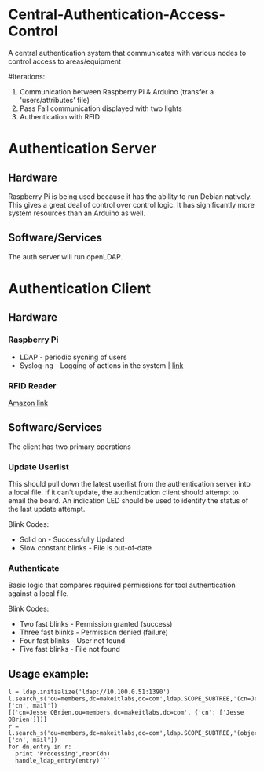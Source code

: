 Central-Authentication-Access-Control
=====================================

A central authentication system that communicates with various nodes to control access to areas/equipment

#Iterations:  

1. Communication between Raspberry Pi & Arduino (transfer a 'users/attributes' file)
2. Pass Fail communication displayed with two lights
3. Authentication with RFID

# Authentication Server
 
## Hardware
Raspberry Pi is being used because it has the ability to run Debian natively.
This gives a great deal of control over control logic.
It has significantly more system resources than an Arduino as well.

## Software/Services
The auth server will run openLDAP.

# Authentication Client

## Hardware

### Raspberry Pi
* LDAP - periodic sycning of users
* Syslog-ng - Logging of actions in the system |  [link](http://www.linuxjournal.com/content/creating-centralized-syslog-server)

### RFID Reader

[Amazon link](http://www.amazon.com/gp/product/B00D1MDHTU/ref=oh_aui_detailpage_o00_s00?ie=UTF8&psc=1)


## Software/Services
The client has two primary operations

### Update Userlist
This should pull down the latest userlist from the authentication server into a local file.
If it can't update, the authentication client should attempt to email the board.
An indication LED should be used to identify the status of the last update attempt.

Blink Codes:
* Solid on - Successfully Updated
* Slow constant blinks - File is out-of-date

### Authenticate
Basic logic that compares required permissions for tool authentication against a local file.

Blink Codes:
* Two fast blinks - Permission granted (success)
* Three fast blinks - Permission denied (failure)
* Four fast blinks - User not found
* Five fast blinks - File not found

## Usage example: ## 

```import ldap
l = ldap.initialize('ldap://10.100.0.51:1390')
l.search_s('ou=members,dc=makeitlabs,dc=com',ldap.SCOPE_SUBTREE,'(cn=Jesse*)',['cn','mail'])
[('cn=Jesse OBrien,ou=members,dc=makeitlabs,dc=com', {'cn': ['Jesse OBrien']})]
r = l.search_s('ou=members,dc=makeitlabs,dc=com',ldap.SCOPE_SUBTREE,'(objectClass=*)',['cn','mail'])
for dn,entry in r:
  print 'Processing',repr(dn)
  handle_ldap_entry(entry)```